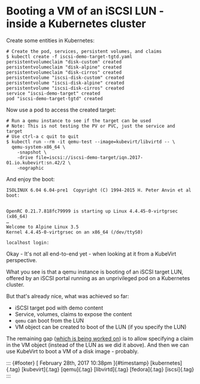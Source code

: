 Booting a VM of an iSCSI LUN - inside a Kubernetes cluster
==========================================================

Create some entities in Kubernetes:

    # Create the pod, services, persistent volumes, and claims
    $ kubectl create -f iscsi-demo-target-tgtd.yaml
    persistentvolumeclaim "disk-custom" created
    persistentvolumeclaim "disk-alpine" created
    persistentvolumeclaim "disk-cirros" created
    persistentvolume "iscsi-disk-custom" created
    persistentvolume "iscsi-disk-alpine" created
    persistentvolume "iscsi-disk-cirros" created
    service "iscsi-demo-target" created
    pod "iscsi-demo-target-tgtd" created

Now use a pod to access the created target:

    # Run a qemu instance to see if the target can be used
    # Note: This is not testing the PV or PVC, just the service and     target
    # Use ctrl-a c quit to quit
    $ kubectl run --rm -it qemu-test --image=kubevirt/libvirtd -- \
      qemu-system-x86_64 \
        -snapshot \
        -drive file=iscsi://iscsi-demo-target/iqn.2017-01.io.kubevirt:sn.42/2 \
        -nographic

And enjoy the boot:

    ISOLINUX 6.04 6.04-pre1  Copyright (C) 1994-2015 H. Peter Anvin et al
    boot: 


    OpenRC 0.21.7.818fc79999 is starting up Linux 4.4.45-0-virtgrsec (x86_64)
    …
    Welcome to Alpine Linux 3.5
    Kernel 4.4.45-0-virtgrsec on an x86_64 (/dev/ttyS0)

    localhost login:

Okay - It's not all end-to-end yet - when looking at it from a KubeVirt
perspective.

What you see is that a qemu instance is booting of an iSCSI target LUN,
offered by an iSCSI portal running as an unprivileged pod on a
Kubernetes cluster.

But that's already nice, what was achieved so far:

-   iSCSI target pod with demo content
-   Service, volumes, claims to expose the content
-   `qemu` can boot from the LUN
-   VM object can be created to boot of the LUN (if you specify the LUN)

The remaining gap ([which is being worked
on](https://github.com/kubevirt/kubevirt/pull/109)) is to allow
specifying a claim in the VM object (instead of the LUN as we did it
above). And then we can use KubeVirt to boot a VM of a disk image -
probably.

::: {#footer}
[ February 28th, 2017 10:38pm ]{#timestamp} [kubernetes]{.tag}
[kubevirt]{.tag} [qemu]{.tag} [libvirtd]{.tag} [fedora]{.tag}
[iscsi]{.tag}
:::
